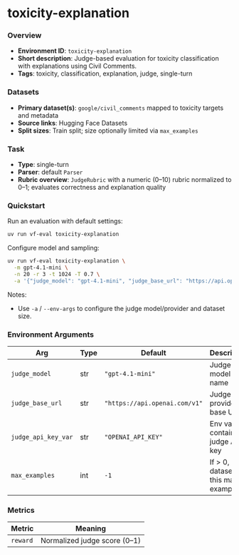 # toxicity-explanation

### Overview
- **Environment ID**: `toxicity-explanation`
- **Short description**: Judge-based evaluation for toxicity classification with explanations using Civil Comments.
- **Tags**: toxicity, classification, explanation, judge, single-turn

### Datasets
- **Primary dataset(s)**: `google/civil_comments` mapped to toxicity targets and metadata
- **Source links**: Hugging Face Datasets
- **Split sizes**: Train split; size optionally limited via `max_examples`

### Task
- **Type**: single-turn
- **Parser**: default `Parser`
- **Rubric overview**: `JudgeRubric` with a numeric (0–10) rubric normalized to 0–1; evaluates correctness and explanation quality

### Quickstart
Run an evaluation with default settings:

```bash
uv run vf-eval toxicity-explanation
```

Configure model and sampling:

```bash
uv run vf-eval toxicity-explanation \
  -m gpt-4.1-mini \
  -n 20 -r 3 -t 1024 -T 0.7 \
  -a '{"judge_model": "gpt-4.1-mini", "judge_base_url": "https://api.openai.com/v1", "judge_api_key_var": "OPENAI_API_KEY", "max_examples": -1}'
```

Notes:
- Use `-a` / `--env-args` to configure the judge model/provider and dataset size.

### Environment Arguments
| Arg | Type | Default | Description |
| --- | ---- | ------- | ----------- |
| `judge_model` | str | `"gpt-4.1-mini"` | Judge model name |
| `judge_base_url` | str | `"https://api.openai.com/v1"` | Judge provider base URL |
| `judge_api_key_var` | str | `"OPENAI_API_KEY"` | Env var containing judge API key |
| `max_examples` | int | `-1` | If > 0, limit dataset to this many examples |

### Metrics
| Metric | Meaning |
| ------ | ------- |
| `reward` | Normalized judge score (0–1) |
